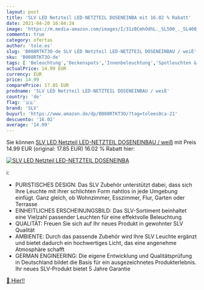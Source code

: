 ```yaml
---
layout: post
title: 'SLV LED Netzteil LED-NETZTEIL DOSENEINBA mit 16.02 % Rabatt'
date: 2021-04-20 16:04:24
image: 'https://m.media-amazon.com/images/I/31zBCmhOdhL._SL500_._SL400_.jpg'
comments: true
category: ofertas
author: 'tole.es'
slug: 'B008RTKT3O-de SLV LED Netzteil LED-NETZTEIL DOSENEINBAU / weiß'
sku: 'B008RTKT3O-de'
tags: [ 'Beleuchtung','Deckenspots','Innenbeleuchtung','Spotleuchten & Spotbalken','slv', ]
actualPrice: 14.99 EUR
currency: EUR
price: 14.99
comparePrice: 17.85 EUR
prodname: 'SLV LED Netzteil LED-NETZTEIL DOSENEINBAU / weiß'
country: 'de'
flag: '🇩🇪'
brand: 'SLV'
buyurl: 'https://www.amazon.de/dp/B008RTKT3O/?tag=tolees0ca-21'
descuento: '16.02'
average: '14.99'
---
```


Sie können [SLV LED Netzteil LED-NETZTEIL DOSENEINBAU / weiß](https://www.amazon.de/dp/B008RTKT3O/?tag=tolees0ca-21) mit Preis 14.99 EUR (original: 17.85 EUR) 16.02 % Rabatt hier:

[![SLV LED Netzteil LED-NETZTEIL DOSENEINBA](https://m.media-amazon.com/images/I/31zBCmhOdhL._SL500_._SL400_.jpg)](https://www.amazon.de/dp/B008RTKT3O/?tag=tolees0ca-21)

ℹ️:

- PURISTISCHES DESIGN: Das SLV Zubehör unterstützt dabei, dass sich Ihre Leuchte mit ihrer schlichten Form nahtlos in jede Umgebung einfügt. Ganz gleich, ob Wohnzimmer, Esszimmer, Flur, Garten oder Terrasse
- EINHEITLICHES ERSCHEINUNGSBILD: Das SLV-Sortiment beinhaltet eine Vielzahl passender Leuchten für eine effektvolle Beleuchtung
- QUALITÄT: Freuen Sie sich auf Ihr neues Produkt in gewohnter SLV Qualität
- AMBIENTE: Durch das passende Zubehör wird Ihre SLV Leuchte ergänzt und bietet dadurch ein hochwertiges Licht, das eine angenehme Atmosphäre schafft
- GERMAN ENGINEERING: Die eigene Entwicklung und Qualitätsprüfung in Deutschland bildet die Basis für ein ausgezeichnetes Produkterlebnis. Ihr neues SLV-Produkt bietet 5 Jahre Garantie

[🛒 Hier!!](https://www.amazon.de/dp/B008RTKT3O/?tag=tolees0ca-21)
